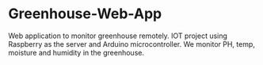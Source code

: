 # Greenhouse-Web-App
Web application to monitor greenhouse remotely. IOT project using Raspberry as the server and Arduino microcontroller. We monitor PH, temp, moisture and humidity in the greenhouse.
